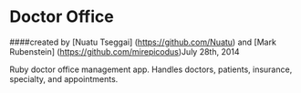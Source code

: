 Doctor Office
==================

####created by [Nuatu Tseggai] (https://github.com/Nuatu) and [Mark Rubenstein] (https://github.com/mirepicodus)July 28th, 2014

Ruby doctor office management app. Handles doctors, patients, insurance, specialty, and appointments.
